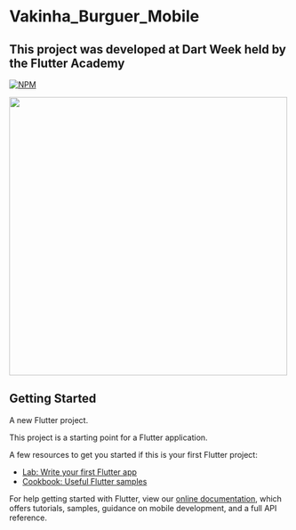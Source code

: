 # Vakinha_Burguer_Mobile

## This project was developed at Dart Week held by the Flutter Academy

[![NPM](https://img.shields.io/npm/l/react)](https://github.com/devsuperior/sds1-wmazoni/blob/master/LICENSE) 

<di>
  <img height="500" src="https://user-images.githubusercontent.com/18580532/152197625-b510af29-ba66-4bd8-b90b-c4537c989876.png"
 </div>
  


## Getting Started

  A new Flutter project.

This project is a starting point for a Flutter application.

A few resources to get you started if this is your first Flutter project:

- [Lab: Write your first Flutter app](https://flutter.dev/docs/get-started/codelab)
- [Cookbook: Useful Flutter samples](https://flutter.dev/docs/cookbook)

For help getting started with Flutter, view our
[online documentation](https://flutter.dev/docs), which offers tutorials,
samples, guidance on mobile development, and a full API reference.
